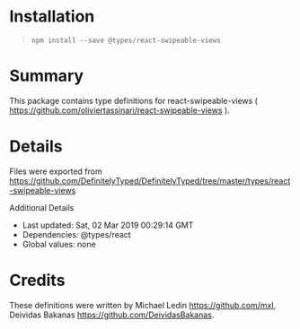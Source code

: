 # Installation
> `npm install --save @types/react-swipeable-views`

# Summary
This package contains type definitions for react-swipeable-views ( https://github.com/oliviertassinari/react-swipeable-views ).

# Details
Files were exported from https://github.com/DefinitelyTyped/DefinitelyTyped/tree/master/types/react-swipeable-views

Additional Details
 * Last updated: Sat, 02 Mar 2019 00:29:14 GMT
 * Dependencies: @types/react
 * Global values: none

# Credits
These definitions were written by Michael Ledin <https://github.com/mxl>, Deividas Bakanas <https://github.com/DeividasBakanas>.
